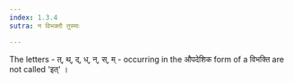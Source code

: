 ```yaml
---
index: 1.3.4
sutra: न विभक्तौ तुस्माः

---
```

The letters - त्, थ्, द्, ध्, न्, स्, म् - occurring in the औपदेशिक form of a विभक्ति are not called 'इत्' । 